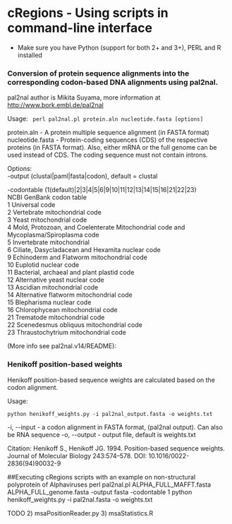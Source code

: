 # cRegions - Using scripts in command-line interface

* Make sure you have Python (support for both 2+ and 3+), PERL and R installed

### Conversion of protein sequence alignments into the corresponding codon-based DNA alignments using pal2nal.
pal2nal author is Mikita Suyama, more information at http://www.bork.embl.de/pal2nal

Usage: 
<code> perl  pal2nal.pl  protein.aln  nucleotide.fasta [options] </code>

protein.aln - A protein multiple sequence alignment (in FASTA format)
nucleotide.fasta -  Protein-coding sequences (CDS) of the respective proteins (in FASTA format). Also, either mRNA or the full genome can be used instead of CDS. The coding sequence must not contain introns.

Options:<br>
  -output (clustal|paml|fasta|codon), default = clustal

  -codontable (1(default)|2|3|4|5|6|9|10|11|12|13|14|15|16|21|22|23)<br>
    NCBI GenBank codon table<br>
    1  Universal code<br>
    2  Vertebrate mitochondrial code<br>
    3  Yeast mitochondrial code<br>
    4  Mold, Protozoan, and Coelenterate Mitochondrial code and Mycoplasma/Spiroplasma code<br>
    5  Invertebrate mitochondrial<br>
    6  Ciliate, Dasycladacean and Hexamita nuclear code<br>
    9  Echinoderm and Flatworm mitochondrial code<br>
    10  Euplotid nuclear code<br>
    11  Bacterial, archaeal and plant plastid code<br>
    12  Alternative yeast nuclear code<br>
    13  Ascidian mitochondrial code<br>
    14  Alternative flatworm mitochondrial code<br>
    15  Blepharisma nuclear code<br>
    16  Chlorophycean mitochondrial code<br>
    21  Trematode mitochondrial code<br>
    22  Scenedesmus obliquus mitochondrial code<br>
    23  Thraustochytrium mitochondrial code<br>


  (More info see pal2nal.v14/README):


### Henikoff position-based weights
Henikoff position-based sequence weights are calculated based on the codon alignment.

Usage: <br>
```
python henikoff_weights.py -i pal2nal_output.fasta -o weights.txt
```

-i, --input - a codon alignment in FASTA format, (pal2nal output). Can also be RNA sequence
-o, --output - output file, default is weights.txt



Citation: Henikoff S., Henikoff JG. 1994. Position-based sequence weights. Journal of Molecular Biology 243:574–578. DOI: 10.1016/0022-2836(94)90032-9


##Executing cRegions scripts with an example on non-structural polyprotein of Alphaviruses
perl pal2nal.pl  ALPHA_FULL_MAFFT.fasta  ALPHA_FULL_genome.fasta  -output fasta -codontable 1
python henikoff_weights.py -i pal2nal.fasta -o weights.txt


TODO
2) msaPositionReader.py
3) msaStatistics.R 